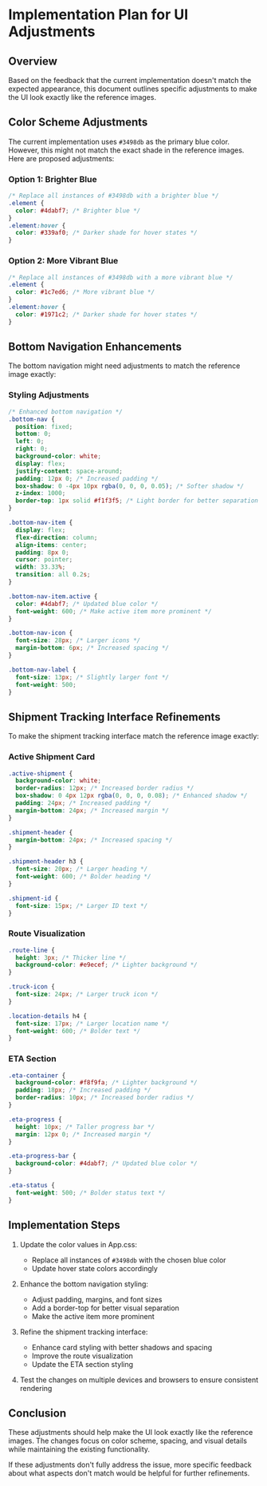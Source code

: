 # Implementation Plan for UI Adjustments

## Overview

Based on the feedback that the current implementation doesn't match the expected appearance, this document outlines specific adjustments to make the UI look exactly like the reference images.

## Color Scheme Adjustments

The current implementation uses `#3498db` as the primary blue color. However, this might not match the exact shade in the reference images. Here are proposed adjustments:

### Option 1: Brighter Blue
```css
/* Replace all instances of #3498db with a brighter blue */
.element {
  color: #4dabf7; /* Brighter blue */
}
.element:hover {
  color: #339af0; /* Darker shade for hover states */
}
```

### Option 2: More Vibrant Blue
```css
/* Replace all instances of #3498db with a more vibrant blue */
.element {
  color: #1c7ed6; /* More vibrant blue */
}
.element:hover {
  color: #1971c2; /* Darker shade for hover states */
}
```

## Bottom Navigation Enhancements

The bottom navigation might need adjustments to match the reference image exactly:

### Styling Adjustments
```css
/* Enhanced bottom navigation */
.bottom-nav {
  position: fixed;
  bottom: 0;
  left: 0;
  right: 0;
  background-color: white;
  display: flex;
  justify-content: space-around;
  padding: 12px 0; /* Increased padding */
  box-shadow: 0 -4px 10px rgba(0, 0, 0, 0.05); /* Softer shadow */
  z-index: 1000;
  border-top: 1px solid #f1f3f5; /* Light border for better separation */
}

.bottom-nav-item {
  display: flex;
  flex-direction: column;
  align-items: center;
  padding: 8px 0;
  cursor: pointer;
  width: 33.33%;
  transition: all 0.2s;
}

.bottom-nav-item.active {
  color: #4dabf7; /* Updated blue color */
  font-weight: 600; /* Make active item more prominent */
}

.bottom-nav-icon {
  font-size: 28px; /* Larger icons */
  margin-bottom: 6px; /* Increased spacing */
}

.bottom-nav-label {
  font-size: 13px; /* Slightly larger font */
  font-weight: 500;
}
```

## Shipment Tracking Interface Refinements

To make the shipment tracking interface match the reference image exactly:

### Active Shipment Card
```css
.active-shipment {
  background-color: white;
  border-radius: 12px; /* Increased border radius */
  box-shadow: 0 4px 12px rgba(0, 0, 0, 0.08); /* Enhanced shadow */
  padding: 24px; /* Increased padding */
  margin-bottom: 24px; /* Increased margin */
}

.shipment-header {
  margin-bottom: 24px; /* Increased spacing */
}

.shipment-header h3 {
  font-size: 20px; /* Larger heading */
  font-weight: 600; /* Bolder heading */
}

.shipment-id {
  font-size: 15px; /* Larger ID text */
}
```

### Route Visualization
```css
.route-line {
  height: 3px; /* Thicker line */
  background-color: #e9ecef; /* Lighter background */
}

.truck-icon {
  font-size: 24px; /* Larger truck icon */
}

.location-details h4 {
  font-size: 17px; /* Larger location name */
  font-weight: 600; /* Bolder text */
}
```

### ETA Section
```css
.eta-container {
  background-color: #f8f9fa; /* Lighter background */
  padding: 18px; /* Increased padding */
  border-radius: 10px; /* Increased border radius */
}

.eta-progress {
  height: 10px; /* Taller progress bar */
  margin: 12px 0; /* Increased margin */
}

.eta-progress-bar {
  background-color: #4dabf7; /* Updated blue color */
}

.eta-status {
  font-weight: 500; /* Bolder status text */
}
```

## Implementation Steps

1. Update the color values in App.css:
   - Replace all instances of `#3498db` with the chosen blue color
   - Update hover state colors accordingly

2. Enhance the bottom navigation styling:
   - Adjust padding, margins, and font sizes
   - Add a border-top for better visual separation
   - Make the active item more prominent

3. Refine the shipment tracking interface:
   - Enhance card styling with better shadows and spacing
   - Improve the route visualization
   - Update the ETA section styling

4. Test the changes on multiple devices and browsers to ensure consistent rendering

## Conclusion

These adjustments should help make the UI look exactly like the reference images. The changes focus on color scheme, spacing, and visual details while maintaining the existing functionality.

If these adjustments don't fully address the issue, more specific feedback about what aspects don't match would be helpful for further refinements.
